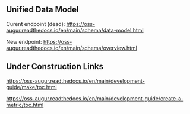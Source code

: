 ## Unified Data Model
Curent endpoint (dead): https://oss-augur.readthedocs.io/en/main/schema/data-model.html

New endpoint:  https://oss-augur.readthedocs.io/en/main/schema/overview.html

## Under Construction Links

https://oss-augur.readthedocs.io/en/main/development-guide/make/toc.html

https://oss-augur.readthedocs.io/en/main/development-guide/create-a-metric/toc.html
